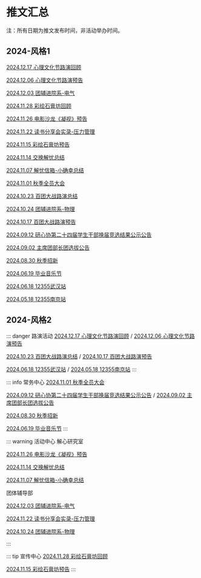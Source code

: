 # 推文汇总
注：所有日期为推文发布时间，非活动举办时间。
## 2024-风格1 
[2024.12.17 心理文化节路演回顾](https://mp.weixin.qq.com/s/XQhFqDVTC4FdayLNIp8fkg)

[2024.12.06 心理文化节路演预告](https://mp.weixin.qq.com/s/hc3iFcotABSo2Xe3XM37vw)

[2024.12.03 团辅进院系-电气](https://mp.weixin.qq.com/s/IthmddlOXMuDSKytwPgE9Q)


[2024.11.28 彩绘石膏坊回顾](https://mp.weixin.qq.com/s/v5OSWUqMcz1JNR1uaLwXZg)

[2024.11.26 电影沙龙《凝视》预告](https://mp.weixin.qq.com/s/GKRNCrwXsWnVo_bZg-CUsg)

[2024.11.22 读书分享会实录-压力管理](https://mp.weixin.qq.com/s/T5q5g4xBi5hFcfjS5T04Yw)

[2024.11.15 彩绘石膏坊预告](https://mp.weixin.qq.com/s/vxwqjjyy-1SFlx4Ih9K31A)

[2024.11.14 交换解忧总结](https://mp.weixin.qq.com/s/YCJ0NJFP5PI69A54el4aCg)

[2024.11.07 解忧信箱-小确幸总结](https://mp.weixin.qq.com/s/pejoj-oBVg6QgFeF0kKHoQ)

[2024.11.01 秋季全员大会](https://mp.weixin.qq.com/s/t8LoK4kqqZl_OjUbNCQPAg)


[2024.10.23 百团大战路演总结](https://mp.weixin.qq.com/s/E70E15NUe_sjE9ziLHMuxQ)

[2024.10.24 团辅进院系-物理](https://mp.weixin.qq.com/s/3T8ocFNSc6T9ukUGxbNi6g)

[2024.10.17 百团大战路演预告](https://mp.weixin.qq.com/s/xHv3hS-5vx4df-X6jYMOEw)


[2024.09.12 研心协第二十四届学生干部换届竞选结果公示公告](https://mp.weixin.qq.com/s/FMuQjLFFTYJ-pAHSRooBSQ)

[2024.09.02 主席团部长团选拔公告](https://mp.weixin.qq.com/s/IQ3dd9U5PFgZfaVIYwYchg)

[2024.08.30 秋季招新](https://mp.weixin.qq.com/s/9QaZKKdx3JL6mcXtoB-V7w)

[2024.06.19 毕业音乐节](https://mp.weixin.qq.com/s/9HSmd_HunodKwITdLR660w)

[2024.06.18 12355武汉站](https://mp.weixin.qq.com/s/XRy0ujfq82kiPJZiKxNKpQ)

[2024.05.18 12355南京站](https://mp.weixin.qq.com/s/xxx2_WJywEwb-HWQL08iAg)

## 2024-风格2

::: danger 路演活动
[2024.12.17 心理文化节路演回顾](https://mp.weixin.qq.com/s/XQhFqDVTC4FdayLNIp8fkg) / [2024.12.06 心理文化节路演预告](https://mp.weixin.qq.com/s/hc3iFcotABSo2Xe3XM37vw)

[2024.10.23 百团大战路演总结](https://mp.weixin.qq.com/s/E70E15NUe_sjE9ziLHMuxQ) / [2024.10.17 百团大战路演预告](https://mp.weixin.qq.com/s/xHv3hS-5vx4df-X6jYMOEw)

[2024.06.18 12355武汉站](https://mp.weixin.qq.com/s/XRy0ujfq82kiPJZiKxNKpQ) / [2024.05.18 12355南京站](https://mp.weixin.qq.com/s/xxx2_WJywEwb-HWQL08iAg)
:::


::: info 常务中心
[2024.11.01 秋季全员大会](https://mp.weixin.qq.com/s/t8LoK4kqqZl_OjUbNCQPAg)

[2024.09.12 研心协第二十四届学生干部换届竞选结果公示公告](https://mp.weixin.qq.com/s/FMuQjLFFTYJ-pAHSRooBSQ) / [2024.09.02 主席团部长团选拔公告](https://mp.weixin.qq.com/s/IQ3dd9U5PFgZfaVIYwYchg)

[2024.08.30 秋季招新](https://mp.weixin.qq.com/s/9QaZKKdx3JL6mcXtoB-V7w)

[2024.06.19 毕业音乐节](https://mp.weixin.qq.com/s/9HSmd_HunodKwITdLR660w)
:::


::: warning 活动中心
解心研究室

[2024.11.26 电影沙龙《凝视》预告](https://mp.weixin.qq.com/s/GKRNCrwXsWnVo_bZg-CUsg)

[2024.11.14 交换解忧总结](https://mp.weixin.qq.com/s/YCJ0NJFP5PI69A54el4aCg)

[2024.11.07 解忧信箱-小确幸总结](https://mp.weixin.qq.com/s/pejoj-oBVg6QgFeF0kKHoQ)

团体辅导部

[2024.12.03 团辅进院系-电气](https://mp.weixin.qq.com/s/IthmddlOXMuDSKytwPgE9Q)

[2024.11.22 读书分享会实录-压力管理](https://mp.weixin.qq.com/s/T5q5g4xBi5hFcfjS5T04Yw)

[2024.10.24 团辅进院系-物理](https://mp.weixin.qq.com/s/3T8ocFNSc6T9ukUGxbNi6g)


:::


::: tip 宣传中心
[2024.11.28 彩绘石膏坊回顾](https://mp.weixin.qq.com/s/v5OSWUqMcz1JNR1uaLwXZg)

[2024.11.15 彩绘石膏坊预告](https://mp.weixin.qq.com/s/vxwqjjyy-1SFlx4Ih9K31A)
:::